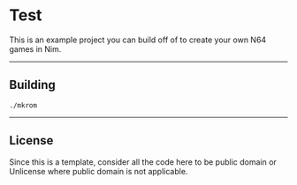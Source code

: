 # Test

This is an example project you can build off of to create your own N64 games in Nim.

---

## Building

```shell
./mkrom
```

---

## License

Since this is a template, consider all the code here to be public domain or Unlicense where public domain is not applicable.
